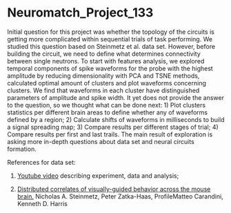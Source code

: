 # Neuromatch_Project_133

Initial question for this project was whether the topology of the circuits is getting more complicated within sequential trials of task performing. We studied this question based on Steinmetz et al. data set. However, before building the circuit, we need to define what determines connectivity between single neutrons. 
To start with features analysis, we explored temporal components of spike waveforms for the probe with the highest amplitude by reducing dimensionality with PCA and TSNE methods, calculated optimal amount of clusters and plot waveforms concerning clusters. We find that waveforms in each cluster have distinguished parameters of amplitude and spike width. 
It yet does not provide the answer to the question, so we thought what can be done next: 1) Plot clusters statistics per different brain areas to define whether any of waveforms defined by a region; 2) Calculate shifts of waveforms in milliseconds to build a signal spreading map; 3) Compare results per different stages of trial; 4) Compare results per first and last trails. 
The main result of exploration is asking more in-depth questions about data set and neural circuits formation.  

References for data set:

1) [Youtube video](https://www.youtube.com/watch?v=WXn4-FpVaOo) describing experiment, data and analysis;

2) [Distributed correlates of visually-guided behavior across the mouse brain.](https://www.biorxiv.org/content/10.1101/474437v1.abstract) 
Nicholas A. Steinmetz,  Peter Zatka-Haas, ProfileMatteo Carandini, Kenneth D. Harris 
